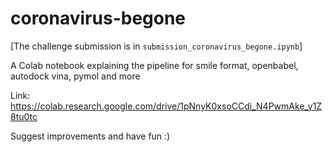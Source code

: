 # coronavirus-begone

[The challenge submission is in `submission_coronavirus_begone.ipynb`]

A Colab notebook explaining the pipeline for smile format, openbabel, autodock vina, pymol and more

Link: https://colab.research.google.com/drive/1pNnyK0xsoCCdi_N4PwmAke_y1Z8tu0tc

Suggest improvements and have fun :)
